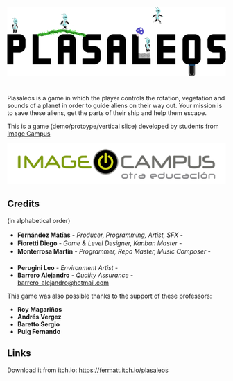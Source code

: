 <p align="center">
<img src="logo.png" alt="PLASALEOS"/>
</p>

# 

Plasaleos is a game in which the player controls the rotation, vegetation and sounds of a planet in order to guide aliens on their way out. Your mission is to save these aliens, get the parts of their ship and help them escape.

This is a game (demo/protoype/vertical slice) developed by students from <a href="https://www.imagecampus.edu.ar/">Image Campus</a>

<p align="center">
  <a href="https://www.imagecampus.edu.ar/">
    <img src="logo-image-campus.png" alt="Image Campus"/>
  </a> 
</p>


## Credits
(in alphabetical order)

- **Fernández Matías** - *Producer, Programming, Artist, SFX* - <a href="https://www.linkedin.com/in/mat%C3%ADas-fern%C3%A1ndez-%F0%9F%95%B9-game-developer-6747b4162/"><img height="16" width="16" src="https://unpkg.com/simple-icons@latest/icons/linkedin.svg" /></a> <a href="https://github.com/Fermatt98"> <img height="16" width="16" src="https://unpkg.com/simple-icons@latest/icons/github.svg" /></a>
- **Fioretti Diego** - *Game & Level Designer, Kanban Master* - <a href="https://www.linkedin.com/in/diego-nicolas-fioretti-b51a8811a/"><img height="16" width="16" src="https://unpkg.com/simple-icons@latest/icons/linkedin.svg" /></a> <a href="https://github.com/DiegoFioretti"> <img height="16" width="16" src="https://unpkg.com/simple-icons@latest/icons/github.svg" /></a>
- **Monterrosa Martin** - *Programmer, Repo Master, Music Composer* - <a href="https://www.linkedin.com/in/martín-ignacio-monterrosa-301174145/"><img height="16" width="16" src="https://unpkg.com/simple-icons@latest/icons/linkedin.svg" /></a> <a href="https://github.com/Marchin"> <img height="16" width="16" src="https://unpkg.com/simple-icons@latest/icons/github.svg" /></a>
- **Perugini Leo** - *Environment Artist* - <a href="https://www.linkedin.com/in/mat%C3%ADas-fern%C3%A1ndez-%F0%9F%95%B9-game-developer-6747b4162/"><img height="16" width="16" src="https://unpkg.com/simple-icons@latest/icons/linkedin.svg" /></a> <a href="https://github.com/Fermatt98"> <img height="16" width="16" src="https://unpkg.com/simple-icons@latest/icons/github.svg" /></a>
- **Barrero Alejandro** - *Quality Assurance* - <a href="barrero_alejandro@hotmail.com"> barrero_alejandro@hotmail.com </a>

This game was also possible thanks to the support of these professors:

- **Roy Magariños**
- **Andrés Vergez**
- **Baretto Sergio**
- **Puig Fernando**


## Links

Download it from itch.io: https://fermatt.itch.io/plasaleos

